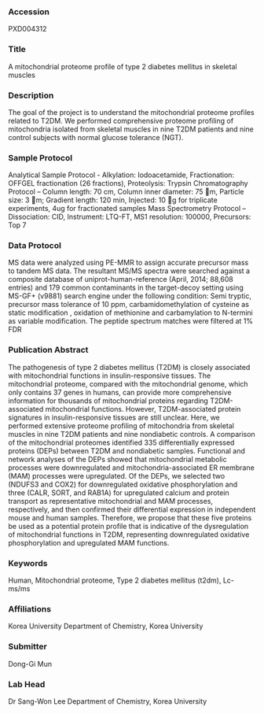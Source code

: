 ### Accession
PXD004312

### Title
A mitochondrial proteome profile of type 2 diabetes mellitus in skeletal muscles

### Description
The goal of the project is to understand the mitochondrial proteome profiles related to T2DM. We performed comprehensive proteome profiling of mitochondria isolated from skeletal muscles in nine T2DM patients and nine control subjects with normal glucose tolerance (NGT).

### Sample Protocol
Analytical Sample Protocol - Alkylation: Iodoacetamide, Fractionation: OFFGEL fractionation (26 fractions), Proteolysis: Trypsin Chromatography Protocol – Column length: 70 cm, Column inner diameter: 75 m, Particle size: 3 m; Gradient length: 120 min, Injected: 10 g for triplicate experiments, 4ug for fractionated samples Mass Spectrometry Protocol – Dissociation: CID, Instrument: LTQ-FT, MS1 resolution: 100000, Precursors: Top 7

### Data Protocol
MS data were analyzed using PE-MMR to assign accurate precursor mass to tandem MS data. The resultant MS/MS spectra were searched against a composite database of uniprot-human-reference (April, 2014; 88,608 entries) and 179 common contaminants in the target-decoy setting using MS-GF+ (v9881) search engine under the following condition: Semi tryptic, precursor mass tolerance of 10 ppm, carbamidomethylation of cysteine as static modification , oxidation of methionine and carbamylation to N-termini as variable modification. The peptide spectrum matches were filtered at 1% FDR

### Publication Abstract
The pathogenesis of type 2 diabetes mellitus (T2DM) is closely associated with mitochondrial functions in insulin-responsive tissues. The mitochondrial proteome, compared with the mitochondrial genome, which only contains 37 genes in humans, can provide more comprehensive information for thousands of mitochondrial proteins regarding T2DM-associated mitochondrial functions. However, T2DM-associated protein signatures in insulin-responsive tissues are still unclear. Here, we performed extensive proteome profiling of mitochondria from skeletal muscles in nine T2DM patients and nine nondiabetic controls. A comparison of the mitochondrial proteomes identified 335 differentially expressed proteins (DEPs) between T2DM and nondiabetic samples. Functional and network analyses of the DEPs showed that mitochondrial metabolic processes were downregulated and mitochondria-associated ER membrane (MAM) processes were upregulated. Of the DEPs, we selected two (NDUFS3 and COX2) for downregulated oxidative phosphorylation and three (CALR, SORT, and RAB1A) for upregulated calcium and protein transport as representative mitochondrial and MAM processes, respectively, and then confirmed their differential expression in independent mouse and human samples. Therefore, we propose that these five proteins be used as a potential protein profile that is indicative of the dysregulation of mitochondrial functions in T2DM, representing downregulated oxidative phosphorylation and upregulated MAM functions.

### Keywords
Human, Mitochondrial proteome, Type 2 diabetes mellitus (t2dm), Lc-ms/ms

### Affiliations
Korea University
Department of Chemistry, Korea University

### Submitter
Dong-Gi Mun

### Lab Head
Dr Sang-Won Lee
Department of Chemistry, Korea University



